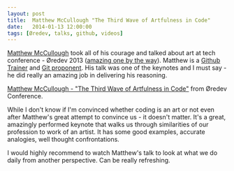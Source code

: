 ```yaml
---
layout: post
title: 	Matthew McCullough "The Third Wave of Artfulness in Code"
date: 	2014-01-13 12:00:00
tags: [Øredev, talks, github, videos]
---
```

[Matthew McCullough](https://twitter.com/matthewmccull) took all of his courage and talked about art at tech conference - Øredev 2013 ([amazing one by the way](http://blog.mihcall.com/2013/11/oredev-2013-inspirational-conference.html)). Matthew is a [Github Trainer](http://matthewjmccullough.com/) and [Git proponent](http://shop.oreilly.com/product/0636920022862.do). His talk was one of the keynotes and I must say - he did really an amazing job in delivering his reasoning.

[Matthew McCullough - "The Third Wave of Artfulness in Code"](http://vimeo.com/78855714) from Øredev Conference.

While I don't know if I'm convinced whether coding is an art or not even after Matthew's great attempt to convince us - it doesn't matter. It's a great, amazingly performed keynote that walks us through similarities of our profession to work of an artist. It has some good examples, accurate analogies, well thought confrontations. 

I would highly recommend to watch Matthew's talk to look at what we do daily from another perspective. Can be really refreshing.
